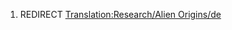 1.  REDIRECT [Translation:Research/Alien
    Origins/de](Translation:Research/Alien_Origins/de "wikilink")